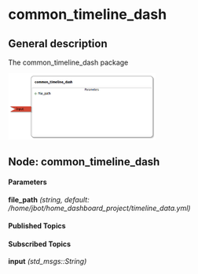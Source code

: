 common_timeline_dash
====================

General description
---------------------
The common_timeline_dash package

<img src="./model/common_timeline_dash.png" width="300px" />

Node: common_timeline_dash
---------------------
#### Parameters
**file_path** *(string, default: /home/jbot/home_dashboard_project/timeline_data.yml)*
<!--- protected region file_path on begin -->
<!--- protected region file_path end -->


#### Published Topics

#### Subscribed Topics
**input** *(std_msgs::String)*   
<!--- protected region input on begin -->
<!--- protected region input end -->



